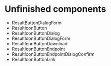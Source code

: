 # Unfinished components

- ResultButtonDialogForm
- ResultIconButton
- ResultIconButtonDialog
- ResultIconButtonDialogForm
- ResultIconButtonDownload
- ResultIconButtonEndpoint
- ResultIconButtonEndpointDialogConfirm
- ResultIconButtonLink